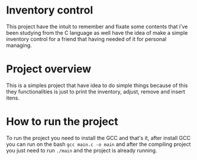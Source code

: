 # Inventory control

This project have the intuit to remember and fixate some contents that i've been studying from the C language as well have the idea of make a simple inventory control for a friend that having needed of it for personal managing. 

# Project overview

This is a simples project that have idea to do simple things because of this they functionalities is just to print the inventory, adjust, remove and insert itens.

# How to run the project

To run the project you need to install the GCC and that's it, after install GCC you can run on the bash `gcc main.c -o main` and after the compiling project you just need to run `./main` and the project is already running. 
